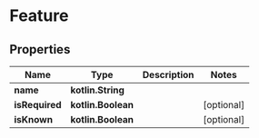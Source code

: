 
# Feature

## Properties
Name | Type | Description | Notes
------------ | ------------- | ------------- | -------------
**name** | **kotlin.String** |  | 
**isRequired** | **kotlin.Boolean** |  |  [optional]
**isKnown** | **kotlin.Boolean** |  |  [optional]



